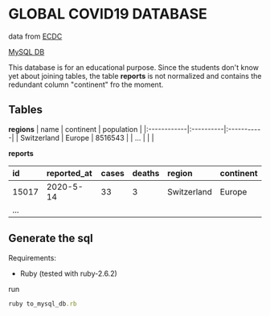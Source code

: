 # GLOBAL COVID19 DATABASE

data from [ECDC](https://www.ecdc.europa.eu/en/publications-data/download-todays-data-geographic-distribution-covid-19-cases-worldwide)

[MySQL DB](db_mysql.sql)

This database is for an educational purpose. Since the students don't know yet about joining tables, the table **reports** is not normalized and contains the redundant column "continent" fro the moment. 

## Tables

**regions**
| name        | continent | population |
|:------------|:----------|:-----------|
| Switzerland | Europe    | 8516543    |
| ...         |           |            |

**reports**

| id    | reported_at | cases | deaths | region      | continent |
|:------|:------------|:------|:-------|:------------|:----------|
| 15017 | 2020-5-14   | 33    | 3      | Switzerland | Europe    |
| ...   |             |       |        |             |           |

## Generate the sql
Requirements:

- Ruby (tested with ruby-2.6.2)

run

```rb
ruby to_mysql_db.rb
```
